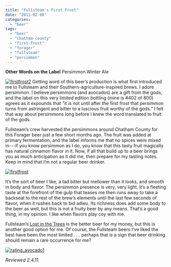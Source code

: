 ```yaml
---
title: "Fullsteam's First Frost"
date: "2011-02-08"
categories: 
  - "beer"
tags: 
  - "beer"
  - "chatham-county"
  - "first-frost"
  - "forager"
  - "fullsteam"
  - "persimmon"
---
```


**Other Words on the Label** Persimmon Winter Ale

[![](http://s3.amazonaws.com/thegourmez-wpmedia/2011/02/firstfrost2.jpg "firstfrost2")](http://s3.amazonaws.com/thegourmez-wpmedia/2011/02/firstfrost2.jpg) Getting word of this beer’s production is what first introduced me to Fullsteam and their Southern-agriculture-inspired brews. I adore persimmon. I believe persimmons (and avocados) are a gift from the gods, and the label on this very limited edition bottling (mine is #402 of 800) agrees as it expounds that "it is not until after the first frost that persimmon turns from astringent and bitter to a luscious fruit worthy of the gods.” I felt that way about persimmons long before I knew the word translated to fruit of the gods.

Fullsteam’s crew harvested the persimmons around Chatham County for this Forager beer just a few short months ago. The fruit was added at primary fermentation, and the label informs me that no spices were mixed in---if you know persimmon as I do, you know that this tasty fruit magically has natural cinnamon flavor in it. Now, if all that build up to a beer brings you as much anticipation as it did me, then prepare for my tasting notes. Keep in mind that I’m not a regular beer drinker.

[![](http://s3.amazonaws.com/thegourmez-wpmedia/2011/02/firstfrost.jpg "firstfrost")](http://s3.amazonaws.com/thegourmez-wpmedia/2011/02/firstfrost.jpg)

It’s the sort of beer I like, a tad bitter but mellower than it looks, and smooth in body and flavor. The persimmon presence is very, very light. It’s a fleeting taste at the forefront of the gulp that teases me then runs away to take a backseat to the rest of the brew’s elements until the last few seconds of flavor, when it rushes back to bid adieu. Its richness does add some body to the beer as well, but this is not a fruity beer by any means. That’s a good thing, in my opinion. I like when flavors play coy with me.

Fullsteam’s [Lost in the Trees](http://www.thegourmez.com/?p=2079) is the better beer for my money, but this is another good option for me. Of course, the Fullsteam beers I’ve liked the best have been the most limited . . . perhaps that is a sign that beer drinking should remain a rare occurrence for me?

[![](http://s3.amazonaws.com/thegourmez-wpmedia/2009/02/rating_avocado1.gif "rating_avocado1")](http://s3.amazonaws.com/thegourmez-wpmedia/2009/02/rating_avocado1.gif)

_Reviewed 2.4.11._

